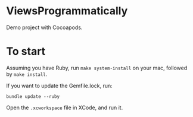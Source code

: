 # ViewsProgrammatically

Demo project with Cocoapods.

# To start

Assuming you have Ruby, run `make system-install` on your mac, followed by `make install`.

If you want to update the Gemfile.lock, run:
```
bundle update --ruby
```

Open the `.xcworkspace` file in XCode, and run it.
